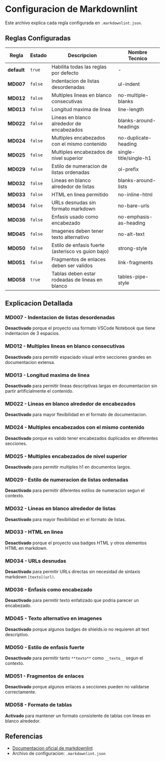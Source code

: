 # Configuracion de Markdownlint

Este archivo explica cada regla configurada en `.markdownlint.json`.

## Reglas Configuradas

| Regla | Estado | Descripcion | Nombre Tecnico |
|-------|--------|-------------|----------------|
| **default** | `true` | Habilita todas las reglas por defecto | - |
| **MD007** | `false` | Indentacion de listas desordenadas | ul-indent |
| **MD012** | `false` | Multiples lineas en blanco consecutivas | no-multiple-blanks |
| **MD013** | `false` | Longitud maxima de linea | line-length |
| **MD022** | `false` | Lineas en blanco alrededor de encabezados | blanks-around-headings |
| **MD024** | `false` | Multiples encabezados con el mismo contenido | no-duplicate-heading |
| **MD025** | `false` | Multiples encabezados de nivel superior | single-title/single-h1 |
| **MD029** | `false` | Estilo de numeracion de listas ordenadas | ol-prefix |
| **MD032** | `false` | Lineas en blanco alrededor de listas | blanks-around-lists |
| **MD033** | `false` | HTML en linea permitido | no-inline-html |
| **MD034** | `false` | URLs desnudas sin formato markdown | no-bare-urls |
| **MD036** | `false` | Enfasis usado como encabezado | no-emphasis-as-heading |
| **MD045** | `false` | Imagenes deben tener texto alternativo | no-alt-text |
| **MD050** | `false` | Estilo de enfasis fuerte (asterisco vs guion bajo) | strong-style |
| **MD051** | `false` | Fragmentos de enlaces deben ser validos | link-fragments |
| **MD058** | `true` | Tablas deben estar rodeadas de lineas en blanco | tables-pipe-style |

## Explicacion Detallada

### MD007 - Indentacion de listas desordenadas

**Desactivado** porque el proyecto usa formato VSCode Notebook que tiene indentacion de 3 espacios.

### MD012 - Multiples lineas en blanco consecutivas

**Desactivado** para permitir espaciado visual entre secciones grandes en documentacion extensa.

### MD013 - Longitud maxima de linea

**Desactivado** para permitir lineas descriptivas largas en documentacion sin partir artificialmente el contenido.

### MD022 - Lineas en blanco alrededor de encabezados

**Desactivado** para mayor flexibilidad en el formato de documentacion.

### MD024 - Multiples encabezados con el mismo contenido

**Desactivado** porque es valido tener encabezados duplicados en diferentes secciones.

### MD025 - Multiples encabezados de nivel superior

**Desactivado** para permitir multiples h1 en documentos largos.

### MD029 - Estilo de numeracion de listas ordenadas

**Desactivado** para permitir diferentes estilos de numeracion segun el contexto.

### MD032 - Lineas en blanco alrededor de listas

**Desactivado** para mayor flexibilidad en el formato de listas.

### MD033 - HTML en linea

**Desactivado** porque el proyecto usa badges HTML y otros elementos HTML en markdown.

### MD034 - URLs desnudas

**Desactivado** para permitir URLs directas sin necesidad de sintaxis markdown `[texto](url)`.

### MD036 - Enfasis como encabezado

**Desactivado** para permitir texto enfatizado que podria parecer un encabezado.

### MD045 - Texto alternativo en imagenes

**Desactivado** porque algunos badges de shields.io no requieren alt text descriptivo.

### MD050 - Estilo de enfasis fuerte

__Desactivado__ para permitir tanto `**texto**` como `__texto__` segun el contexto.

### MD051 - Fragmentos de enlaces

**Desactivado** porque algunos enlaces a secciones pueden no validarse correctamente.

### MD058 - Formato de tablas

**Activado** para mantener un formato consistente de tablas con lineas en blanco alrededor.

## Referencias

- [Documentacion oficial de markdownlint](https://github.com/DavidAnson/markdownlint/blob/main/doc/Rules.md)
- Archivo de configuracion: `.markdownlint.json`
